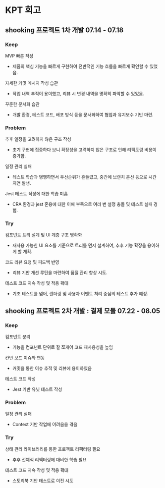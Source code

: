 # KPT 회고

## shooking 프로젝트 1차 개발 07.14 - 07.18
### Keep
MVP 빠른 작성
- 제품의 핵심 기능을 빠르게 구현하여 전반적인 기능 흐름을 빠르게 확인할 수 있었음.

자세한 커밋 메시지 작성 습관
- 작업 내역 추적이 용이했고, 리뷰 시 변경 내역을 명확히 파악할 수 있었음.

꾸준한 문서화 습관
- 개발 환경, 테스트 코드, 배포 방식 등을 문서화하여 협업과 유지보수 기반 마련.

### Problem
추후 일정을 고려하지 않은 구조 작성
- 초기 구현에 집중하다 보니 확장성을 고려하지 않은 구조로 인해 리팩토링 비용이 증가함.

일정 관리 실패
- 테스트 학습과 병행하면서 우선순위가 흔들렸고, 중간에 브랜치 혼선 등으로 시간 지연 발생.

Jest 테스트 작성에 대한 학습 미흡
- CRA 환경과 jest 혼용에 대한 이해 부족으로 여러 번 설정 충돌 및 테스트 실패 경험.

### Try
컴포넌트 트리 설계 및 UI 계층 구조 명확화
- 재사용 가능한 UI 요소를 기준으로 트리를 먼저 설계하여, 추후 기능 확장을 용이하게 할 계획.

코드 리뷰 요청 및 피드백 반영
- 리뷰 기반 개선 루틴을 마련하여 품질 관리 향상 시도.

테스트 코드 지속 작성 및 적용 확대
- 기초 테스트를 넘어, 렌더링 및 사용자 이벤트 처리 중심의 테스트 추가 예정.

## shooking 프로젝트 2차 개발 : 결제 모듈 07.22 - 08.05
### Keep
컴포넌트 분리
- 기능을 컴포넌트 단위로 잘 쪼개어 코드 재사용성을 높임

칸반 보드 이슈와 연동
- 커밋을 통한 이슈 추적 및 리뷰에 용이하였음

테스트 코드 작성
- Jest 기반 유닛 테스트 작성

### Problem
일정 관리 실패
- Context 기반 작업에 어려움을 겪음

### Try
상태 관리 라이브러리를 통한 프로젝트 리팩터링 필요
- 추후 전체적 리팩터링에 대비한 학습 필요

테스트 코드 지속 작성 및 적용 확대
- 스토리북 기반 테스트로 이전 시도